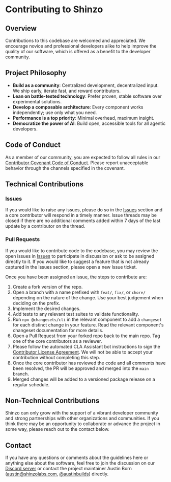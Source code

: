 # Contributing to Shinzo

## Overview

Contributions to this codebase are welcomed and appreciated. We encourage novice and professional developers alike to help improve the quality of our software, which is offered as a benefit to the developer community.

## Project Philosophy

- **Build as a community**: Centralized development, decentralized input. We ship early, iterate fast, and reward contributors.
- **Lean on battle-tested technology**: Prefer proven, stable software over experimental solutions.
- **Develop a composable architecture**: Every component works independently; use only what you need.
- **Performance is a top priority**: Minimal overhead, maximum insight.
- **Democratize the power of AI**: Build open, accessible tools for all agentic developers.

## Code of Conduct

As a member of our community, you are expected to follow all rules in our [Contributor Covenant Code of Conduct](./CODE_OF_CONDUCT.md). Please report unacceptable behavior through the channels specified in the covenant.

## Technical Contributions

### Issues

If you would like to raise any issues, please do so in the [Issues](https://github.com/shinzo-labs/shinzo/issues) section and a core contributor will respond in a timely manner. Issue threads may be closed if there are no additional comments added within 7 days of the last update by a contributor on the thread.

### Pull Requests

If you would like to contribute code to the codebase, you may review the open issues in [Issues](https://github.com/shinzo-labs/shinzo/issues) to participate in discussion or ask to be assigned directly to it. If you would like to suggest a feature that is not already captured in the Issues section, please open a new Issue ticket. 

Once you have been assigned an issue, the steps to contribute are:
1. Create a fork version of the repo.
2. Open a branch with a name prefixed with `feat/`, `fix/`, or `chore/` depending on the nature of the change. Use your best judgement when deciding on the prefix.
3. Implement the desired changes.
4. Add tests to any relevant test suites to validate functionality.
5. Run `npx @changesets/cli` in the relevant component to add a `changeset` for each distinct change in your feature. Read the relevant component's changeset documentation for more details.
6. Open a Pull Request from your forked repo back to the main repo. Tag one of the core contributors as a reviewer.
7. Please follow the automated CLA Assistant bot instructions to sign the [Contributor License Agreement](./CONTRIBUTOR_LICENSE_AGREEMENT.md). We will not be able to accept your contribution without completing this step.
8. Once the core contributor has reviewed the code and all comments have been resolved, the PR will be approved and merged into the `main` branch.
9. Merged changes will be added to a versioned package release on a regular schedule.

## Non-Technical Contributions

Shinzo can only grow with the support of a vibrant developer community and strong partnerships with other organizations and communities. If you think there may be an opportunity to collaborate or advance the project in some way, please reach out to the contact below.

## Contact

If you have any questions or comments about the guidelines here or anything else about the software, feel free to join the discussion on our [Discord server](https://discord.gg/qrVWEuRh) or contact the project maintainer Austin Born (austin@shinzolabs.com, [@austinbuilds](https://x.com/austinbuilds)) directly.
